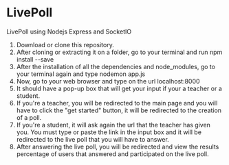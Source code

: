 # LivePoll
LivePoll using Nodejs Express and SocketIO

1. Download or clone this repository.
2. After cloning or extracting it on a folder, go to your terminal and run npm install --save
3. After the installation of all the dependencies and node_modules, go to your terminal again and type nodemon app.js
4. Now, go to your web browser and type on the url localhost:8000
5. It should have a pop-up box that will get your input if your a teacher or a student.
6. If you're a teacher, you will be redirected to the main page and you will have to click the "get started" button, it will be redirected to the creation of a poll.
7. If you're a student, it will ask again the url that the teacher has given you. You must type or paste the link in the input box and it will be redirected to the live poll that you will have to answer.
8. After answering the live poll, you will be redirected and view the results percentage of users that answered and participated on the live poll.
